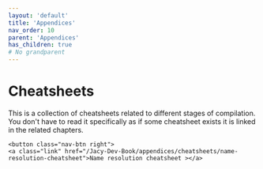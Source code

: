 ```yaml
---
layout: 'default'
title: 'Appendices'
nav_order: 10
parent: 'Appendices'
has_children: true
# No grandparent
---
```


# Cheatsheets

This is a collection of cheatsheets related to different stages of compilation.
You don't have to read it specifically as if some cheatsheet exists it is linked in the related chapters.
<div class="nav-btn-block">
    
    <button class="nav-btn right">
    <a class="link" href="/Jacy-Dev-Book/appendices/cheatsheets/name-resolution-cheatsheet">Name resolution cheatsheet ></a>
</button>

</div>
